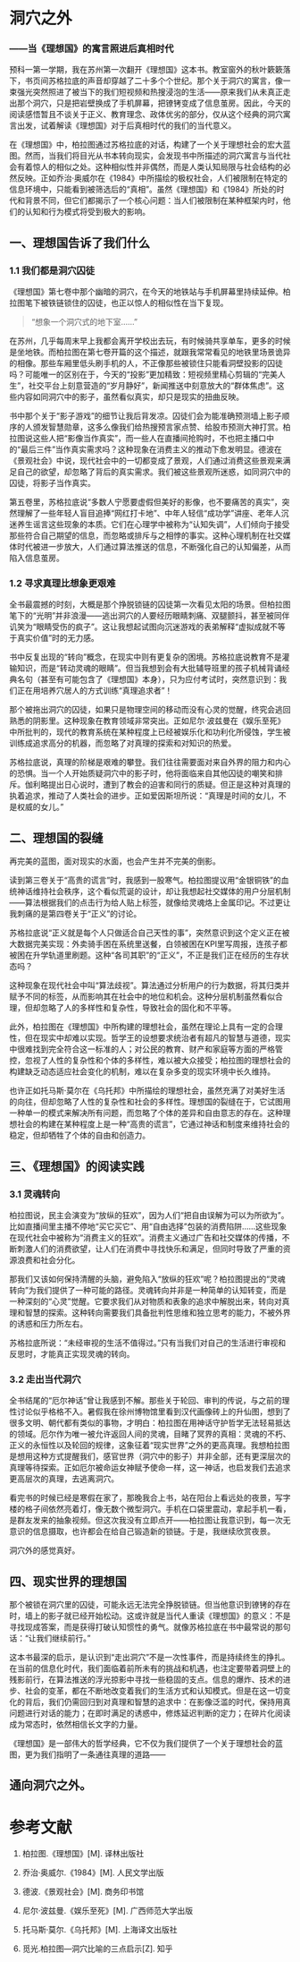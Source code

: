 # 洞穴之外

### ——当《理想国》的寓言照进后真相时代


预科一第一学期，我在苏州第一次翻开《理想国》这本书。教室窗外的秋叶簌簌落下，书页间苏格拉底的声音却穿越了二十多个个世纪。那个关于洞穴的寓言，像一束强光突然照进了被当下的我们短视频和热搜浸泡的生活——原来我们从未真正走出那个洞穴，只是把岩壁换成了手机屏幕，把镣铐变成了信息茧房。因此，今天的阅读感悟暂且不谈关于正义、教育理念、政体优劣的部分，仅从这个经典的洞穴寓言出发，试着解读《理想国》对于后真相时代的我们的当代意义。

在《理想国》中，柏拉图通过苏格拉底的对话，构建了一个关于理想社会的宏大蓝图。然而，当我们将目光从书本转向现实，会发现书中所描述的洞穴寓言与当代社会有着惊人的相似之处。这种相似性并非偶然，而是人类认知局限与社会结构的必然反映。正如乔治·奥威尔在《1984》中所描绘的极权社会，人们被限制在特定的信息环境中，只能看到被筛选后的“真相”。虽然《理想国》和《1984》所处的时代和背景不同，但它们都揭示了一个核心问题：当人们被限制在某种框架内时，他们的认知和行为模式将受到极大的影响。

## 一、理想国告诉了我们什么

### 1.1 我们都是洞穴囚徒

《理想国》第七卷中那个幽暗的洞穴，在今天的地铁站与手机屏幕里持续延伸。柏拉图笔下被铁链锁住的囚徒，也正以惊人的相似性在当下复现。

> “想象一个洞穴式的地下室……”

在苏州，几乎每周末早上我都会离开学校出去玩，有时候骑共享单车，更多的时候是坐地铁。而柏拉图在第七卷开篇的这个描述，就跟我常常看见的地铁里场景诡异的相像。那些车厢里低头刷手机的人，不正像那些被锁住只能看洞壁投影的囚徒吗？可能唯一的区别在于，今天的“投影”更加精致：短视频里精心剪辑的“完美人生”，社交平台上刻意营造的“岁月静好”，新闻推送中刻意放大的“群体焦虑”。这些内容如同洞穴中的影子，虽然看似真实，却只是现实的扭曲反映。

书中那个关于“影子游戏”的细节让我后背发凉。囚徒们会为能准确预测墙上影子顺序的人颁发智慧勋章，这多么像我们给热搜预言家点赞、给股市预测大神打赏。柏拉图说这些人把“影像当作真实”，而一些人在直播间抢购时，不也把主播口中的“最后三件”当作真实需求吗？这种现象在消费主义的推动下愈发明显。德波在《景观社会》中说，现代社会中的一切都变成了景观，人们通过消费这些景观来满足自己的欲望，却忽略了背后的真实需求。我们被这些景观所迷惑，如同洞穴中的囚徒，将影子当作真实。

第五卷里，苏格拉底说“多数人宁愿要虚假但美好的影像，也不要痛苦的真实”，突然理解了一些年轻人盲目追捧“网红打卡地”、中年人轻信“成功学”讲座、老年人沉迷养生谣言这些现象的本质。它们在心理学中被称为“认知失调”，人们倾向于接受那些符合自己期望的信息，而忽略或排斥与之相悖的事实。这种心理机制在社交媒体时代被进一步放大，人们通过算法推送的信息，不断强化自己的认知偏差，从而陷入信息茧房。

### 1.2 寻求真理比想象更艰难

全书最震撼的时刻，大概是那个挣脱锁链的囚徒第一次看见太阳的场景。但柏拉图笔下的“光明”并非浪漫——逃出洞穴的人要经历眼睛刺痛、双腿颤抖，甚至被同伴讥笑为“眼睛受伤的疯子”。这让我想起试图向沉迷游戏的表弟解释“虚拟成就不等于真实价值”时的无力感。

书中反复出现的“转向”概念，在现实中则有更复杂的困境。苏格拉底说教育不是灌输知识，而是“转动灵魂的眼睛”。但当我想到会有大批辅导班里的孩子机械背诵经典名句（甚至有可能包含了《理想国》本身），只为应付考试时，突然意识到：我们正在用培养穴居人的方式训练“真理追求者”！

那个被拖出洞穴的囚徒，如果只是物理空间的移动而没有心灵的觉醒，终究会逃回熟悉的阴影里。这种现象在教育领域非常突出。正如尼尔·波兹曼在《娱乐至死》中所批判的，现代的教育系统在某种程度上已经被娱乐化和功利化所侵蚀，学生被训练成追求高分的机器，而忽略了对真理的探索和对知识的热爱。

苏格拉底说，真理的阶梯是艰难的攀登。我们往往需要面对来自外界的阻力和内心的恐惧。当一个人开始质疑洞穴中的影子时，他将面临来自其他囚徒的嘲笑和排斥。伽利略提出日心说时，遭到了教会的迫害和同行的质疑。但正是这种对真理的执着追求，推动了人类社会的进步。正如爱因斯坦所说：“真理是时间的女儿，不是权威的女儿。”

## 二、理想国的裂缝

再完美的蓝图，面对现实的水面，也会产生并不完美的倒影。

读到第三卷关于“高贵的谎言”时，我感到一股寒气。柏拉图提议用“金银铜铁”的血统神话维持社会秩序，这个看似荒诞的设计，却让我想起社交媒体的用户分层机制——算法根据我们的点击行为给人贴上标签，就像给灵魂烙上金属印记。不过更让我刺痛的是第四卷关于“正义”的讨论。

苏格拉底说“正义就是每个人只做适合自己天性的事”，突然意识到这个定义正在被大数据完美实现：外卖骑手困在系统里送餐，白领被困在KPI里写周报，连孩子都被困在升学轨道里刷题。这种“各司其职”的“正义”，不正是我们正在经历的生存状态吗？

这种现象在现代社会中叫“算法歧视”。算法通过分析用户的行为数据，将其归类并赋予不同的标签，从而影响其在社会中的地位和机会。这种分层机制虽然看似合理，但却忽略了人的多样性和复杂性，导致社会的固化和不平等。

此外，柏拉图在《理想国》中所构建的理想社会，虽然在理论上具有一定的合理性，但在现实中却难以实现。哲学王的设想要求统治者有超凡的智慧与道德，现实中很难找到完全符合这一标准的人；对公民的教育、财产和家庭等方面的严格管控，忽视了人性的复杂性和个体的多样性，难以被大众接受；柏拉图的理想社会的构建缺乏动态适应社会变化的机制，难以在复杂多变的现实环境中长久维持。

也许正如托马斯·莫尔在《乌托邦》中所描绘的理想社会，虽然充满了对美好生活的向往，但却忽略了人性的复杂性和社会的多样性。理想国的裂缝在于，它试图用一种单一的模式来解决所有问题，而忽略了个体的差异和自由意志的存在。这种理想社会的构建在某种程度上是一种“高贵的谎言”，它通过神话和制度来维持社会的稳定，但却牺牲了个体的自由和创造力。

## 三、《理想国》的阅读实践

### 3.1 灵魂转向

柏拉图说，民主会演变为“放纵的狂欢”，因为人们“把自由误解为可以为所欲为”。比如直播间里主播不停地“买它买它”、用“自由选择”包装的消费陷阱……这些现象在现代社会中被称为“消费主义的狂欢”。消费主义通过广告和社交媒体的传播，不断刺激人们的消费欲望，让人们在消费中寻找快乐和满足，但同时导致了严重的资源浪费和社会分化。

那我们又该如何保持清醒的头脑，避免陷入“放纵的狂欢”呢？柏拉图提出的“灵魂转向”为我们提供了一种可能的路径。灵魂转向并非是一种简单的认知转变，而是一种深刻的“心灵”觉醒。它要求我们从对物质和表象的追求中解脱出来，转向对真理和智慧的探索。这种转向需要我们具备批判性思维和独立思考的能力，不被外界的诱惑和压力所左右。

苏格拉底所说：“未经审视的生活不值得过。”只有当我们对自己的生活进行审视和反思时，才能真正实现灵魂的转向。

### 3.2 走出当代洞穴

全书结尾的“厄尔神话”曾让我感到不解。那些关于轮回、审判的传说，与之前的理性讨论似乎格格不入。暑假我在徐州博物馆里看到汉代画像砖上的升仙图，想到了很多文明、朝代都有类似的事物，才明白：柏拉图在用神话守护哲学无法轻易抵达的领域。厄尔作为唯一被允许返回人间的灵魂，目睹了冥界的真相：灵魂的不朽、正义的永恒性以及轮回的规律，这象征着“现实世界”之外的更高真理。我想柏拉图是想用这种方式提醒我们，感官世界（洞穴中的影子）并非全部，还有更深层次的真理等待探索。正如厄尔被命运女神赋予使命一样，这一神话，也启发我们去追求更高层次的真理，去逃离洞穴。

看完书的时候已经是寒假在家了，那晚我合上书，站在阳台上看远处的夜景，写字楼的格子间依然亮着灯，像无数个微型洞穴。手机在口袋里震动，拿起手机一看，是群友发来的抽象视频。但这次我没有立即点开——柏拉图让我意识到，每一次无意识的信息摄取，也许都会在给自己锻造新的锁链。于是，我继续欣赏夜景。

洞穴外的感觉真好。

## 四、现实世界的理想国

那个被锁在洞穴里的囚徒，可能永远无法完全挣脱锁链。但当他意识到镣铐的存在时，墙上的影子就已经开始松动。这或许就是当代人重读《理想国》的意义：不是寻找现成答案，而是获得打破认知惯性的勇气。就像苏格拉底在书中最常说的那句话：“让我们继续前行。”

这本书最深的启示，是认识到“走出洞穴”不是一次性事件，而是持续终生的挣扎。在当前的信息化时代，我们面临着前所未有的挑战和机遇，也注定要带着洞壁上的残影前行，在算法推送的浮光掠影中寻找一些稳固的支点。信息的爆炸、技术的进步、社会的变革，都在不断地改变着我们的生活方式和认知模式。但是在这一切变化的背后，我们仍需回归到对真理和智慧的追求中：在影像泛滥的时代，保持用真问题进行对话的能力；在即时满足的诱惑中，修炼延迟判断的定力；在碎片化阅读成为常态时，依然相信长文字的力量。

《理想国》是一部伟大的哲学经典，它不仅为我们提供了一个关于理想社会的蓝图，更为我们指明了一条通往真理的道路——

## 通向洞穴之外。

# 参考文献

1. 柏拉图.《理想国》[M]. 译林出版社

2. 乔治·奥威尔.《1984》[M]. 人民文学出版

3. 德波.《景观社会》[M]. 商务印书馆

4. 尼尔·波兹曼.《娱乐至死》[M]. 广西师范大学出版

5. 托马斯·莫尔.《乌托邦》[M]. 上海译文出版社

6. 觅光.柏拉图—洞穴比喻的三点启示[Z]. 知乎
